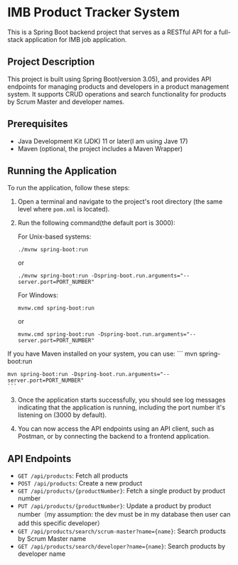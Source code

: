 # IMB Product Tracker System

This is a Spring Boot backend project that serves as a RESTful API for a full-stack application for IMB job application.

## Project Description

This project is built using Spring Boot(version 3.05), and provides API endpoints for managing products and developers in a product management system. It supports CRUD operations and search functionality for products by Scrum Master and developer names.

## Prerequisites

- Java Development Kit (JDK) 11 or later(I am using Jave 17)
- Maven (optional, the project includes a Maven Wrapper)

## Running the Application

To run the application, follow these steps:

1. Open a terminal and navigate to the project's root directory (the same level where `pom.xml` is located).

2. Run the following command(the default port is 3000):

   For Unix-based systems:
   ```
   ./mvnw spring-boot:run
   ```
   or
   ```
   ./mvnw spring-boot:run -Dspring-boot.run.arguments="--server.port=PORT_NUMBER"
   ```

   For Windows:
   ```
   mvnw.cmd spring-boot:run
   ```
   or
   ```
   mvnw.cmd spring-boot:run -Dspring-boot.run.arguments="--server.port=PORT_NUMBER"
   ```

If you have Maven installed on your system, you can use:
    ```
    mvn spring-boot:run

    mvn spring-boot:run -Dspring-boot.run.arguments="--server.port=PORT_NUMBER"
    ```

3. Once the application starts successfully, you should see log messages indicating that the application is running, including the port number it's listening on (3000 by default).

4. You can now access the API endpoints using an API client, such as Postman, or by connecting the backend to a frontend application.

## API Endpoints
- `GET /api/products`: Fetch all products
- `POST /api/products`: Create a new product
- `GET /api/products/{productNumber}`: Fetch a single product by product number
- `PUT /api/products/{productNumber}`: Update a product by product number（my assumption: the dev must be in my database then user can add this specific developer）
- `GET /api/products/search/scrum-master?name={name}`: Search products by Scrum Master name
- `GET /api/products/search/developer?name={name}`: Search products by developer name